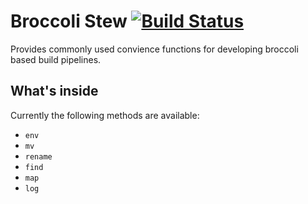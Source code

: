 # Broccoli Stew [![Build Status](https://travis-ci.org/stefanpenner/broccoli-stew.svg)](https://travis-ci.org/stefanpenner/broccoli-stew)

Provides commonly used convience functions for developing broccoli based build pipelines.

## What's inside

Currently the following methods are available:

- `env`
- `mv`
- `rename`
- `find`
- `map`
- `log`


